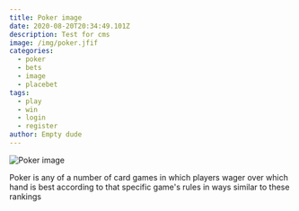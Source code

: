```yaml
---
title: Poker image
date: 2020-08-20T20:34:49.101Z
description: Test for cms
image: /img/poker.jfif
categories:
  - poker
  - bets
  - image
  - placebet
tags:
  - play
  - win
  - login
  - register
author: Empty dude
---
```

![](/img/poker.jfif "Poker image ")

Poker is any of a number of card games in which players wager over which hand is best according to that specific game's rules in ways similar to these rankings